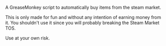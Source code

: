 A GreaseMonkey script to automatically buy items from the steam market.

This is only made for fun and without any intention of earning money from it.
You shouldn't use it since you will probably breaking the Steam Market TOS.

Use at your own risk.
